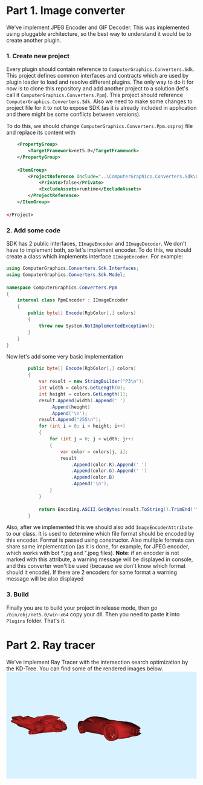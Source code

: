 ﻿# Part 1. Image converter

We've implement JPEG Encoder and GIF Decoder. This was implemented using pluggable architecture, so the best way to
understand it would be to create another plugin.

### 1. Create new project

Every plugin should contain reference to `ComputerGraphics.Converters.Sdk`. This project defines common interfaces and
contracts which are used by plugin loader to load and resolve different plugins. The only way to do it for now is to
clone this repository and add another project to a solution (let's call it `ComputerGraphics.Converters.Ppm`). This
project should reference `ComputerGraphics.Converters.Sdk`. Also we need to make some changes to project file for it to
not to expose SDK (as it is already included in application and there might be some conflicts between versions).

To do this, we should change `ComputerGraphics.Converters.Ppm.csproj` file and replace its content with

```xml <Project Sdk="Microsoft.NET.Sdk">
    <PropertyGroup>
        <TargetFramework>net5.0</TargetFramework>
    </PropertyGroup>

    <ItemGroup>
        <ProjectReference Include="..\ComputerGraphics.Converters.Sdk\ComputerGraphics.Converters.Sdk.csproj">
            <Private>false</Private>
            <ExcludeAssets>runtime</ExcludeAssets>
        </ProjectReference>
    </ItemGroup>

</Project>
```

### 2. Add some code

SDK has 2 public interfaces, `IImageEncoder` and `IImageDecoder`. We don't have to implement both, so let's implement
encoder. To do this, we should create a class which implements interface ```IImageEncoder```. For example:

```csharp
using ComputerGraphics.Converters.Sdk.Interfaces;
using ComputerGraphics.Converters.Sdk.Model;

namespace ComputerGraphics.Converters.Ppm
{
    internal class PpmEncoder : IImageEncoder
    {
        public byte[] Encode(RgbColor[,] colors)
        {
            throw new System.NotImplementedException();
        }
    }
}
```

Now let's add some very basic implementation

```csharp
        public byte[] Encode(RgbColor[,] colors)
        {
            var result = new StringBuilder("P3\n");
            int width = colors.GetLength(0);
            int height = colors.GetLength(1);
            result.Append(width).Append(' ')
                .Append(height)
                .Append('\n');
            result.Append("255\n");
            for (int i = 0; i < height; i++)
            {
                for (int j = 0; j < width; j++)
                {
                    var color = colors[j, i];
                    result
                        .Append(color.R).Append(' ')
                        .Append(color.G).Append(' ')
                        .Append(color.B)
                        .Append('\n');
                }
            }

            return Encoding.ASCII.GetBytes(result.ToString().TrimEnd('\n'));
        }
```

Also, after we implemented this we should also add ```ImageEncoderAttribute``` to our class. It is used to determine
which file format should be encoded by this encoder. Format is passed using constructor. Also multiple formats can share
same implementation (as it is done, for example, for JPEG encoder, which works with bot \*.jpg and ".jpeg files).
**Note**: if an encoder is not marked with this attribute, a warning message will be displayed in console, and this
converter won't be used (because we don't know which format should it encode). If there are 2 encoders for same format a
warning message will be also displayed

### 3. Build

Finally you are to build your project in release mode, then go `/bin/obj/net5.0/win-x64` copy your dll. Then you need to
paste it into `Plugins` folder. That's it.

# Part 2. Ray tracer

We've implement Ray Tracer with the intersection search optimization by the KD-Tree. You can find some of the rendered images below.
![Dragon and car](./img/dragon_car_example.jpg)
